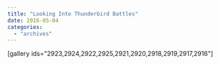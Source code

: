 ```yaml
---
title: "Looking Into Thunderbird Battles"
date: 2016-05-04
categories: 
  - "archives"
---
```


\[gallery ids="2923,2924,2922,2925,2921,2920,2918,2919,2917,2916"\]
